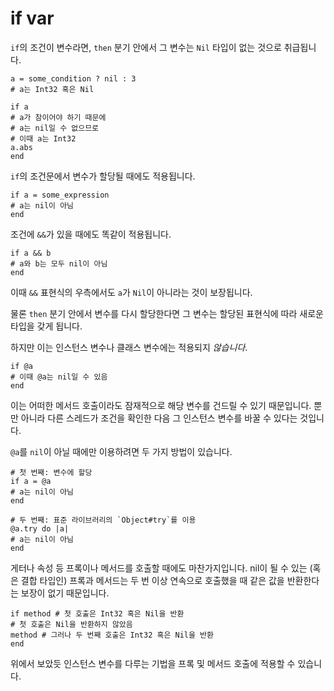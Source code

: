 # if var

`if`의 조건이 변수라면, `then` 분기 안에서 그 변수는 `Nil` 타입이 없는 것으로 취급됩니다.

```crystal
a = some_condition ? nil : 3
# a는 Int32 혹은 Nil

if a
# a가 참이어야 하기 때문에
# a는 nil일 수 없으므로
# 이때 a는 Int32
a.abs
end
```

`if`의 조건문에서 변수가 할당될 때에도 적용됩니다.

```crystal
if a = some_expression
# a는 nil이 아님
end
```

조건에 `&&`가 있을 때에도 똑같이 적용됩니다.

```crystal
if a && b
# a와 b는 모두 nil이 아님
end
```

이때 `&&` 표현식의 우측에서도 `a`가 `Nil`이 아니라는 것이 보장됩니다.

물론 `then` 분기 안에서 변수를 다시 할당한다면 그 변수는 할당된 표현식에 따라 새로운 타입을 갖게 됩니다.

하지만 이는 인스턴스 변수나 클래스 변수에는 적용되지 *않습니다*.

```crystal
if @a
# 이때 @a는 nil일 수 있음
end
```

이는 어떠한 메서드 호출이라도 잠재적으로 해당 변수를 건드릴 수 있기 때문입니다. 뿐만 아니라 다른 스레드가 조건을 확인한 다음 그 인스턴스 변수를 바꿀 수 있다는 것입니다.

`@a`를 `nil`이 아닐 때에만 이용하려면 두 가지 방법이 있습니다.

```crystal
# 첫 번째: 변수에 할당
if a = @a
# a는 nil이 아님
end

# 두 번째: 표준 라이브러리의 `Object#try`를 이용
@a.try do |a|
# a는 nil이 아님
end
```

게터나 속성 등 프록이나 메서드를 호출할 때에도 마찬가지입니다. nil이 될 수 있는 (혹은 결합 타입인) 프록과 메서드는 두 번 이상 연속으로 호출했을 때 같은 값을 반환한다는 보장이 없기 때문입니다.

```crystal
if method # 첫 호출은 Int32 혹은 Nil을 반환
# 첫 호출은 Nil을 반환하지 않았음
method # 그러나 두 번째 호출은 Int32 혹은 Nil을 반환
end
```

위에서 보았듯 인스턴스 변수를 다루는 기법을 프록 및 메서드 호출에 적용할 수 있습니다.
